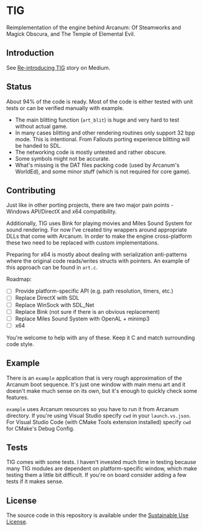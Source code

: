 # TIG

Reimplementation of the engine behind Arcanum: Of Steamworks and Magick Obscura, and The Temple of Elemental Evil.

## Introduction

See [Re-introducing TIG](https://medium.com/@alex.batalov/re-introducing-tig-0b1e4da8e656) story on Medium.

## Status

About 94% of the code is ready. Most of the code is either tested with unit tests or can be verified manually with example.

- The main blitting function (`art_blit`) is huge and very hard to test without actual game.
- In many cases blitting and other rendering routines only support 32 bpp mode. This is intentional. From Fallouts porting experience blitting will be handed to SDL.
- The networking code is mostly untested and rather obscure.
- Some symbols might not be accurate.
- What's missing is the DAT files packing code (used by Arcanum's WorldEd), and some minor stuff (which is not required for core game).

## Contributing

Just like in other porting projects, there are two major pain points - Windows API/DirectX and x64 compatibility.

Additionally, TIG uses Bink for playing movies and Miles Sound System for sound rendering. For now I've created tiny wrappers around appropriate DLLs that come with Arcanum. In order to make the engine cross-platform these two need to be replaced with custom implementations.

Preparing for x64 is mostly about dealing with serialization anti-patterns where the original code reads/writes structs with pointers. An example of this approach can be found in `art.c`.

Roadmap:
 - [ ] Provide platform-specific API (e.g. path resolution, timers, etc.)
 - [ ] Replace DirectX with SDL
 - [ ] Replace WinSock with SDL_Net
 - [ ] Replace Bink (not sure if there is an obvious replacement)
 - [ ] Replace Miles Sound System with OpenAL + minimp3
 - [ ] x64

You're welcome to help with any of these. Keep it C and match surrounding code style.

## Example

There is an `example` application that is very rough approximation of the Arcanum boot sequence. It's just one window with main menu art and it doesn't make much sense on its own, but it's enough to quickly check some features.

`example` uses Arcanum resources so you have to run it from Arcanum directory. If you're using Visual Studio specify `cwd` in your `launch.vs.json`. For Visual Studio Code (with CMake Tools extension installed) specify `cwd` for CMake's Debug Config.

## Tests

TIG comes with some tests. I haven't invested much time in testing because many TIG modules are dependent on platform-specific window, which make testing them a little bit difficult. If you're on board consider adding a few tests if it makes sense.

## License

The source code in this repository is available under the [Sustainable Use License](LICENSE.md).
